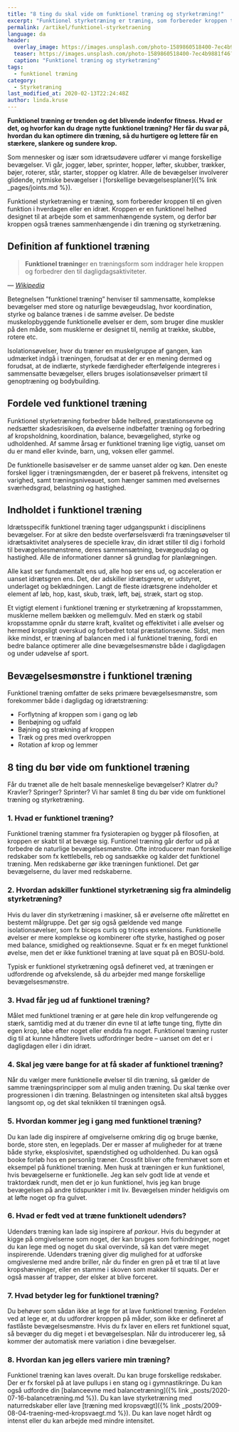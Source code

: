 ```yaml
---
title: "8 ting du skal vide om funktionel træning og styrketræning!"
excerpt: "Funktionel styrketræning er træning, som forbereder kroppen til en given funktion i hverdagen eller en idræt. Her er alt du behøver at vide."
permalink: /artikel/funktionel-styrketraening
language: da
header:
  overlay_image: https://images.unsplash.com/photo-1589860518400-7ec4b9881f46?ixlib=rb-1.2.1&ixid=eyJhcHBfaWQiOjEyMDd9&auto=format&fit=crop&w=1998&q=80
  teaser: https://images.unsplash.com/photo-1589860518400-7ec4b9881f46?ixlib=rb-1.2.1&ixid=eyJhcHBfaWQiOjEyMDd9&auto=format&fit=crop&w=400&q=80
  caption: "Funktionel træning og styrketræning"
tags:
  - funktionel træning
category:
  - Styrketræning
last_modified_at: 2020-02-13T22:24:48Z
author: linda.kruse
---
```


**Funktionel træning er trenden og det blivende indenfor fitness. Hvad er det, og hvorfor kan du drage nytte funktionel træning? Her får du svar på, hvordan du kan optimere din træning, så du hurtigere og lettere får en stærkere, slankere og sundere krop.**

Som mennesker og især som idrætsudøvere udfører vi mange forskellige bevægelser. Vi går, jogger, løber, sprinter, hopper, løfter, skubber, trækker, bøjer, roterer, står, starter, stopper og klatrer. Alle de bevægelser involverer glidende, rytmiske bevægelser i [forskellige bevægelsesplaner]({% link _pages/joints.md %}).

Funktionel styrketræning er træning, som forbereder kroppen til en given funktion i hverdagen eller en idræt. Kroppen er en funktionel helhed designet til at arbejde som et sammenhængende system, og derfor bør kroppen også trænes sammenhængende i din træning og styrketræning.

## Definition af funktionel træning

> **Funktionel træning**er en træningsform som inddrager hele kroppen og forbedrer den til dagligdagsaktiviteter.

— <cite>[Wikipedia](https://da.wikipedia.org/wiki/Funktionel_tr%C3%A6ning)</cite>

Betegnelsen ”funktionel træning” henviser til sammensatte, komplekse bevægelser med store og naturlige bevægeudslag, hvor koordination, styrke og balance trænes i de samme øvelser. De bedste muskelopbyggende funktionelle øvelser er dem, som bruger dine muskler på den måde, som musklerne er designet til, nemlig at trække, skubbe, rotere etc.

Isolationsøvelser, hvor du træner en muskelgruppe af gangen, kan udmærket indgå i træningen, forudsat at der er en mening dermed og forudsat, at de indlærte, styrkede færdigheder efterfølgende integreres i sammensatte bevægelser, ellers bruges isolationsøvelser primært til genoptræning og bodybuilding.

## Fordele ved funktionel træning

Funktionel styrketræning forbedrer både helbred, præstationsevne og nedsætter skadesrisikoen, da øvelserne indbefatter træning og forbedring af kropsholdning, koordination, balance, bevægelighed, styrke og udholdenhed. Af samme årsag er funktionel træning lige vigtig, uanset om du er mand eller kvinde, barn, ung, voksen eller gammel.

De funktionelle basisøvelser er de samme uanset alder og køn. Den eneste forskel ligger i træningsmængden, der er baseret på frekvens, intensitet og varighed, samt træningsniveauet, som hænger sammen med øvelsernes sværhedsgrad, belastning og hastighed.

## Indholdet i funktionel træning

Idrætsspecifik funktionel træning tager udgangspunkt i disciplinens bevægelser. For at sikre den bedste overførselsværdi fra træningsøvelser til idrætsaktivitet analyseres de specielle krav, din idræt stiller til dig i forhold til bevægelsesmønstrene, deres sammensætning, bevægeudslag og hastighed. Alle de informationer danner så grundlag for planlægningen.

Alle kast ser fundamentalt ens ud, alle hop ser ens ud, og acceleration er uanset idrætsgren ens. Det, der adskiller idrætsgrene, er udstyret, underlaget og beklædningen. Langt de fleste idrætsgrene indeholder et element af løb, hop, kast, skub, træk, løft, bøj, stræk, start og stop.

Et vigtigt element i funktionel træning er styrketræning af kropsstammen, musklerne mellem bækken og mellemgulv. Med en stærk og stabil kropsstamme opnår du større kraft, kvalitet og effektivitet i alle øvelser og hermed kropsligt overskud og forbedret total præstationsevne. Sidst, men ikke mindst, er træning af balancen med i al funktionel træning, fordi en bedre balance optimerer alle dine bevægelsesmønstre både i dagligdagen og under udøvelse af sport.

## Bevægelsesmønstre i funktionel træning

Funktionel træning omfatter de seks primære bevægelsesmønstre, som forekommer både i dagligdag og idrætstræning:

- Forflytning af kroppen som i gang og løb
- Benbøjning og udfald
- Bøjning og strækning af kroppen
- Træk og pres med overkroppen
- Rotation af krop og lemmer

## 8 ting du bør vide om funktionel træning

Får du trænet alle de helt basale menneskelige bevægelser? Klatrer du? Kravler? Springer? Sprinter? Vi har samlet 8 ting du bør vide om funktionel træning og styrketræning.

### 1. Hvad er funktionel træning?

Funktionel træning stammer fra fysioterapien og bygger på filosofien, at kroppen er skabt til at bevæge sig. Funtionel træning går derfor ud på at forbedre de naturlige bevægelsesmønstre. Ofte introducerer man forskellige redskaber som fx kettlebells, reb og sandsække og kalder det funktionel træning. Men redskaberne gør ikke træningen funktionel. Det gør bevægelserne, du laver med redskaberne. 

### 2. Hvordan adskiller funktionel styrketræning sig fra almindelig styrketræning?

Hvis du laver din styrketræning i maskiner, så er øvelserne ofte målrettet en bestemt målgruppe. Det gør sig også gældende ved mange isolationsøvelser, som fx biceps curls og triceps extensions. Funktionelle øvelser er mere komplekse og kombinerer ofte styrke, hastighed og poser med balance, smidighed og reaktionsevne. Squat er fx en meget funktionel øvelse, men det er ikke funktionel træning at lave squat på en BOSU-bold.

Typisk er funktionel styrketræning også defineret ved, at træningen er udfordrende og afvekslende, så du arbejder med mange forskellige bevægelsesmønstre.

### 3. Hvad får jeg ud af funktionel træning?

Målet med funktionel træning er at gøre hele din krop velfungerende og stærk, samtidig med at du træner din evne til at løfte tunge ting, flytte din egen krop, løbe efter noget eller endda fra noget. Funktionel træning ruster dig til at kunne håndtere livets udfordringer bedre – uanset om det er i dagligdagen eller i din idræt.

### 4. Skal jeg være bange for at få skader af funktionel træning?

Når du vælger mere funktionelle øvelser til din træning, så gælder de samme træningsprincipper som al mulig anden træning. Du skal tænke over progressionen i din træning. Belastningen og intensiteten skal altså bygges langsomt op, og det skal teknikken til træningen også. 

### 5. Hvordan kommer jeg i gang med funktionel træning?

Du kan lade dig inspirere af omgivelserne omkring dig og bruge bænke, borde, store sten, en legeplads. Der er masser af muligheder for at træne både styrke, eksplosivitet, spændstighed og udholdenhed. Du kan også booke forløb hos en personlig træner. Crossfit bliver ofte fremhævet som et eksempel på funktionel træning. Men husk at træningen er kun funktionel, hvis bevægelserne er funktionelle. Jeg kan selv godt lide at vende et traktordæk rundt, men det er jo kun funktionel, hvis jeg kan bruge bevægelsen på andre tidspunkter i mit liv. Bevægelsen minder heldigvis om at løfte noget op fra gulvet.

### 6. Hvad er fedt ved at træne funktionelt udendørs?

Udendørs træning kan lade sig inspirere af _parkour_. Hvis du begynder at kigge på omgivelserne som noget, der kan bruges som forhindringer, noget du kan lege med og noget du skal overvinde, så kan det være meget inspirerende. Udendørs træning giver dig mulighed for at udforske omgiveslerne med andre briller, når du finder en gren på et træ til at lave kropshævninger, eller en stamme i skoven som makker til squats. Der er også masser af trapper, der elsker at blive forceret.

### 7. Hvad betyder leg for funktionel træning?

Du behøver som sådan ikke at lege for at lave funktionel træning. Fordelen ved at lege er, at du udfordrer kroppen på måder, som ikke er defineret af fastlåste bevægelsesmønstre. Hvis du fx laver en ellers ret funktionel squat, så bevæger du dig meget i et bevægelsesplan. Når du introducerer leg, så kommer der automatisk mere variation i dine bevægelser. 

### 8. Hvordan kan jeg ellers variere min træning?

Funktionel træning kan laves overalt. Du kan bruge forskellige redskaber. Der er fx forskel på at lave pullups i en stang og i gymnastikringe. Du kan også udfordre din [balanceevne med balancetræning]({% link _posts/2020-07-16-balancetræning.md %}). Du kan lave styrketræning med naturredskaber eller lave [træning med kropsvægt]({% link _posts/2009-08-04-traening-med-kropsvaegt.md %}). Du kan lave noget hårdt og intenst eller du kan arbejde med mindre intensitet.
